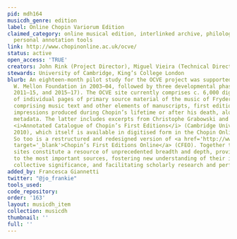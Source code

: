 ```yaml
---
pid: mdh164
musicdh_genre: edition
label: Online Chopin Variorum Edition
claimed_category: online musical edition, interlinked archive, philological descriptions,
  personal annotation tools
link: http://www.chopinonline.ac.uk/ocve/
status: active
open_access: 'TRUE'
creators: John Rink (Project Director), Miguel Vieira (Technical Director), et al.
stewards: University of Cambridge, King’s College London
blurb: An eighteen-month pilot study for the OCVE project was supported by the Andrew
  W. Mellon Foundation in 2003–04, followed by three developmental phases (2005–09,
  2011–15, and 2015–17). The OCVE site currently comprises c. 6,000 digital images
  of individual pages of primary source material of the music of Fryderyk Chopin,
  comprising music text and other elements of manuscripts, first editions, and later
  impressions produced during Chopin’s lifetime or after his death, along with associated
  metadata. The latter includes excerpts from Christophe Grabowski and John Rink’s
  <i>Annotated Catalogue of Chopin’s First Editions</i> (Cambridge University Press,
  2010), which itself is available in digitised form in the Chopin Online resource.
  So too is a restructured and redesigned version of <a href='http://www.chopinonline.ac.uk/cfeo/'
  target='_blank'>Chopin’s First Editions Online</a> (CFEO). Together these three
  sites constitute a resource of unprecedented breadth and depth, providing new access
  to the most important sources, fostering new understanding of their individual and
  collective significance, and facilitating scholarly research and performance alike.
added_by: Francesca Giannetti
twitter: "@jo_frankie"
tools_used: 
code_repository: 
order: '163'
layout: musicdh_item
collection: musicdh
thumbnail: ''
full: ''
---
```

